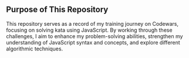 ## Purpose of This Repository
This repository serves as a record of my training journey on Codewars, focusing on solving kata using JavaScript. By working through these challenges, I aim to enhance my problem-solving abilities, strengthen my understanding of JavaScript syntax and concepts, and explore different algorithmic techniques.

